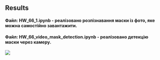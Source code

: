 ## Results

#### Файл: HW_66_1.ipynb - реалізовано розпізнавання маски із фото, яке можна самостійно завантажити.

#### Файл: HW_66_video_mask_detection.ipynb - реалізовано детекцію маски через камеру.

![](md.gif)
